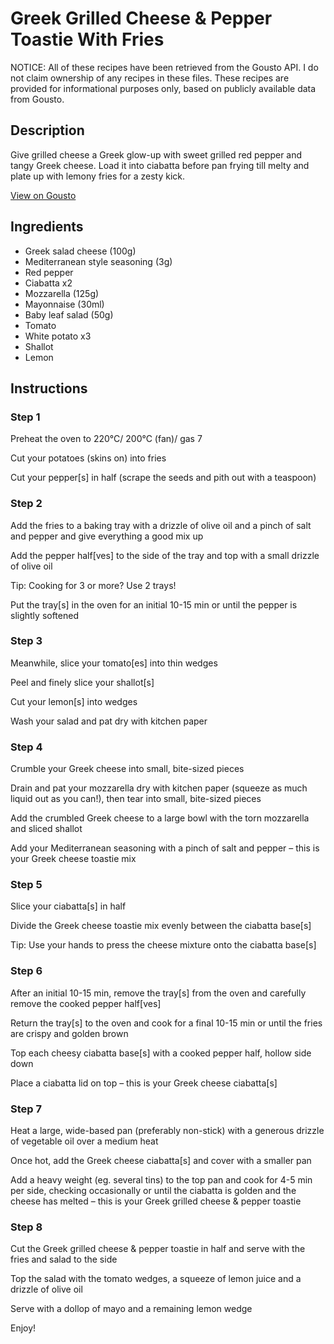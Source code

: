 # Greek Grilled Cheese & Pepper Toastie With Fries

NOTICE: All of these recipes have been retrieved from the Gousto API. I do not claim ownership of any recipes in these files. These recipes are provided for informational purposes only, based on publicly available data from Gousto.

## Description

Give grilled cheese a Greek glow-up with sweet grilled red pepper and tangy Greek cheese. Load it into ciabatta before pan frying till melty and plate up with lemony fries for a zesty kick.

[View on Gousto](https://www.gousto.co.uk/recipes/cookbook/btr-greek-grilled-cheese-pepper-toastie-with-fries)

## Ingredients

- Greek salad cheese (100g)
- Mediterranean style seasoning (3g)
- Red pepper
- Ciabatta x2
- Mozzarella (125g)
- Mayonnaise (30ml)
- Baby leaf salad (50g)
- Tomato
- White potato x3
- Shallot
- Lemon

## Instructions


### Step 1

Preheat the oven to 220°C/ 200°C (fan)/ gas 7

Cut your potatoes (skins on) into fries

Cut your pepper[s] in half (scrape the seeds and pith out with a teaspoon)


### Step 2

Add the fries to a baking tray with a drizzle of olive oil and a pinch of salt and pepper and give everything a good mix up

Add the pepper half[ves] to the side of the tray and top with a small drizzle of olive oil

Tip: Cooking for 3 or more? Use 2 trays!

Put the tray[s] in the oven for an initial 10-15 min or until the pepper is slightly softened


### Step 3

Meanwhile, slice your tomato[es] into thin wedges

Peel and finely slice your shallot[s]

Cut your lemon[s] into wedges

Wash your salad and pat dry with kitchen paper


### Step 4

Crumble your Greek cheese into small, bite-sized pieces

Drain and pat your mozzarella dry with kitchen paper (squeeze as much liquid out as you can!), then tear into small, bite-sized pieces

Add the crumbled Greek cheese to a large bowl with the torn mozzarella and sliced shallot

Add your Mediterranean seasoning with a pinch of salt and pepper – this is your Greek cheese toastie mix


### Step 5

Slice your ciabatta[s] in half

Divide the Greek cheese toastie mix evenly between the ciabatta base[s]

Tip: Use your hands to press the cheese mixture onto the ciabatta base[s]


### Step 6

After an initial 10-15 min, remove the tray[s] from the oven and carefully remove the cooked pepper half[ves]

Return the tray[s] to the oven and cook for a final 10-15 min or until the fries are crispy and golden brown

Top each cheesy ciabatta base[s] with a cooked pepper half, hollow side down

Place a ciabatta lid on top – this is your Greek cheese ciabatta[s]


### Step 7

Heat a large, wide-based pan (preferably non-stick) with a generous drizzle of vegetable oil over a medium heat

Once hot, add the Greek cheese ciabatta[s] and cover with a smaller pan

Add a heavy weight (eg. several tins) to the top pan and cook for 4-5 min per side, checking occasionally or until the ciabatta is golden and the cheese has melted – this is your Greek grilled cheese & pepper toastie

### Step 8

Cut the Greek grilled cheese & pepper toastie in half and serve with the fries and salad to the side

Top the salad with the tomato wedges, a squeeze of lemon juice and a drizzle of olive oil

Serve with a dollop of mayo and a remaining lemon wedge

Enjoy!

